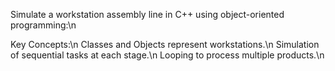 Simulate a workstation assembly line in C++ using object-oriented programming:\n

Key Concepts:\n
Classes and Objects represent workstations.\n
Simulation of sequential tasks at each stage.\n
Looping to process multiple products.\n
